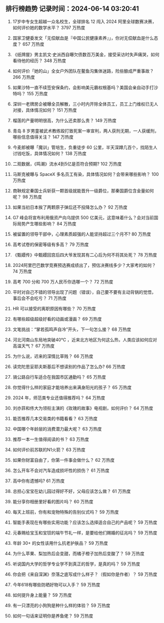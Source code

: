 
## 排行榜趋势 记录时间：2024-06-14 03:20:41
  
  1. 17岁中专女生超越一众名校生，全球排名 12 闯入 2024 阿里全球数赛决赛，如何评价她的数学水平？ 3797 万热度
    
  2. 国家卫健委发文「无偿献血是『中国公民健康素养』」，你对无偿献血是什么态度？ 657 万热度
    
  3. 《纸牌屋》男主凯文·史派西自曝欠债数百万美金，接受采访时失声痛哭，如何看待他的经历？ 348 万热度
    
  4. 如何评价「她的山」全女户外团队在鳌鱼沟集体迷路，险些酿成严重事故？ 266 万热度
    
  5. 如果沙特一直不续签安保条约，会影响美元霸权根基吗？美国会亲自动手打沙特吗？ 155 万热度
    
  6. 深圳一老牌房企被曝全员解散，三小时内开除全体员工，员工上门维权已无人对接，具体情况如何？ 151 万热度
    
  7. 榴莲的产量明明很高，为什么还卖那么贵？ 149 万热度
    
  8. 青岛 8 岁男童被武术教练殴打致死案一审宣判，两人获刑无期，一人获缓刑，哪些信息值得关注？ 147 万热度
    
  9. 今麦郎被曝「魔训」管培生，负重徒步 60 公里，半天深蹲几百个，找陌生人讨钱吃饭，具体情况如何？ 138 万热度
    
  10. 二观数据，《鸣潮》流水4到5亿是否符合预期? 102 万热度
    
  11. 马斯克被曝与 SpaceX 多名员工有染，具体情况如何？会带来哪些影响？ 100 万热度
    
  12. 商鞅规定秦国士兵斩获一颗首级就能晋升一级爵位，那秦国爵位含金量如何呢？ 98 万热度
    
  13. 如果当初日本挨了两颗原子弹后还不投降怎么办？ 92 万热度
    
  14. G7 峰会将宣布利用俄资产向乌提供 500 亿美元，这意味着什么？会对当前国际局势产生哪些影响？ 84 万热度
    
  15. 被留置的领导干部中，心理素质超强的人能坚持超过三个月不? 80 万热度
    
  16. 高考试卷的保密等级有多高？ 79 万热度
    
  17. 《甄嬛传》中甄嬛回宫后四大爷发现其有二心后为何不将其处死？ 78 万热度
    
  18. 2024阿里巴巴数学竞赛预选赛成绩出了，预估决赛线多少？大家考的如何？ 74 万热度
    
  19. 高考 700 分和 700 万人民币你选哪一个？ 72 万热度
    
  20. 平时对自己不错的领导出现了问题（错误），自己要不要有主动背锅的觉悟，事后会不会吃亏？ 71 万热度
    
  21. HR 可以接受的离职原因有哪些？ 70 万热度
    
  22. 有哪些超级超级好看的动画或漫画？ 69 万热度
    
  23. 文笔挑战：“掌若孤鸣声自冷”开头，下一句怎么接？ 68 万热度
    
  24. 河北河南山东局地突破40℃ ，近来北方地区为何这么热，人类应该如何应对高温天气？ 67 万热度
    
  25. 为什么说，迟来的深情比草贱？ 66 万热度
    
  26. 读完陀思妥耶夫斯基后不想读别的作品了怎么办? 66 万热度
    
  27. 骑公路自行车适合在我国市区通勤吗？ 65 万热度
    
  28. 你觉得什么样的家庭才能培养出来满身阳光的孩子？ 65 万热度
    
  29. 2024 年，师范类专业还值得推荐吗？ 64 万热度
    
  30. 刘亦菲和佟大为领衔主演的《玫瑰的故事》电视剧，如何评价？ 64 万热度
    
  31. 能否推荐几本交易类的书籍看看？ 63 万热度
    
  32. 中国哪个年龄层的消费潜力最大呢？ 63 万热度
    
  33. 推荐一本一生值得阅读的书？ 63 万热度
    
  34. 如何评价前苏联的N1火箭？ 63 万热度
    
  35. 如果你财富自由了，你第一件事会做什么？ 62 万热度
    
  36. 怎么开车不会对汽车造成损坏性的损伤？ 61 万热度
    
  37. 高中你有遗憾吗? 61 万热度
    
  38. 总担心宝宝在幼儿园过得好不好，父母应该怎么做？ 61 万热度
    
  39. 能分享你相册里好看的图片吗？ 60 万热度
    
  40. 每天上班前，你有和宠物特殊的告别仪式吗？ 59 万热度
    
  41. 智能手表现在有哪些实用功能？应该怎么选择适合自己的产品呢？ 59 万热度
    
  42. 元春赐给宝玉和宝钗的端午节礼一样，是要给他们赐婚的征兆吗？ 59 万热度
    
  43. 年龄 30+ 的女性该用什么抗老护肤品？ 59 万热度
    
  44. 为什么苹果、梨加热后会变甜，而橘子橙子加热后变酸了？ 59 万热度
    
  45. 听说国内大学的哲学专业学不到真正的哲学，是真的吗？ 59 万热度
    
  46. 你会把《来自深渊》奈落之底写成什么样子？（假如你是作者）？ 59 万热度
    
  47. 今年618有哪些防晒好物可以入手？ 59 万热度
    
  48. 如何提升身上能量？ 59 万热度
    
  49. 有一只漂亮的小狗狗是种什么样的体验？ 59 万热度
    
  50. 如何一句话来证明你是养鱼佬？ 59 万热度
    